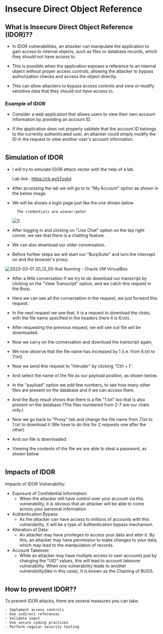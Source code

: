 Insecure Direct Object Reference
================================

## What is Insecure Direct Object Reference (IDOR)??

- In IDOR vulnerabilities, an attacker can manipulate the application to gain access to internal objects, such as files or database records, which they should not 
have access to.

- This is possible when the application exposes a reference to an internal object without proper access controls, allowing the attacker to bypass authorization checks and access the object directly.

- This can allow attackers to bypass access controls and view or modify sensitive data that they should not have access to.

### Example of IDOR

 - Consider a web application that allows users to view their own account information by providing an account ID. 
 
 - If the application does not properly validate that the account ID belongs to the currently authenticated user, an attacker could simply modify the ID in the request to view another user's account information.

 #
 ## Simulation of IDOR

- I will try to simulate IDOR attack vector with the help of a lab. 
        
    Lab link : https://rb.gy/t7uykd

- After accessing the lab we will go to to "My Account" option as shown in the below image.


- We will be shown a login page just like the one shown below
        
        The credentials are wiener:peter

    ![2](https://user-images.githubusercontent.com/125211284/222327896-f49c9645-5f7e-405e-b355-744eb7d33aa0.png)

- After logging in and clicking on "Live Chat" option on the top right corner, we see that there is a chatting feature.
- We can also download our older conversation. 

- Before further steps we will start our "BurpSuite" and turn the intercept on and the browser's proxy.

 ![2023-03-01 20_12_00-Kali  Running  - Oracle VM VirtualBox](https://user-images.githubusercontent.com/125211284/222184331-6a306830-0a2b-4630-a92d-bd2e4160a530.png)

- After a little conversation if we try to do download our transcript by clicking on the "View Transcript" option, and we catch this request in the Burp.


- Here we can see all the conversation in the request, we just forward this request.


- In the next request we see that, it is a request to download the chats, with the file name specified in the headers (here it is 6.txt).


- After requesting the previous request, we will see out file will be downloaded.


- Now we carry on the conversation and download the transcript again,

- We now observe that the file name has increased by 1 (i.e. from 6.txt to 7.txt)

- Now we send this request to "Intruder" by clicking "Ctrl + I".
- And select the name of the file as our payload position, as shown below.

- In the "payload" option we add few numbers, to see how many other files are present on the database and if we can access them.


- And the Burp result shows that there is a file "1.txt" too that is also present on the database (The files numbered from 2-7 are our chats only.)


- Now we go back to "Proxy" tab and change the file name from 7.txt to 1.txt to download it (We have to do this for 2 requests one after the other)


- And our file is downloaded.

- Viewing the contents of the file we are able to steal a password, as shown below

#
## Impacts of IDOR

Impacts of IDOR Vulnerability:

- Exposure of Confidential Information: 
    - When the attacker will have control over your account via this vulnerability, it is obvious that an attacker will be able to come across your personal information.
- Authentication Bypass: 
    - As the attacker can have access to millions of accounts with this vulnerability, it will be a type of Authentication bypass mechanism.
- Alteration of Data: 
    - An attacker may have privileges to access your data and alter it. By this, an attacker may have permission to make changes to your data, which may lead to the manipulation of records.
- Account Takeover: 
    - While an attacker may have multiple access to user accounts just by changing the “UID” values, this will lead to account takeover vulnerability. When one vulnerability leads to another vulnerability(like in this case), It is known as the Chaining of BUGS.
#

## How to prevent IDOR??

To prevent IDOR attacks, there are several measures you can take:
    
    - Implement access controls
    - Use indirect references
    - Validate input
    - Use secure coding practices 
    - Perform regular security testing